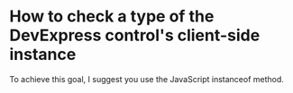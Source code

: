 # How to check a type of the DevExpress control's client-side instance


<p>To achieve this goal, I suggest you use the JavaScript instanceof method.</p>

<br/>


